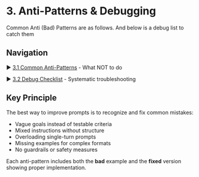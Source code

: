 # 3. Anti-Patterns & Debugging

Common Anti (Bad) Patterns are as follows. And below is a debug list to catch them

## Navigation

▶ [3.1 Common Anti-Patterns](3.1_Common_Antipatterns.md) - What NOT to do

▶ [3.2 Debug Checklist](3.2_Debugging_Checklist.md) - Systematic troubleshooting

## Key Principle

The best way to improve prompts is to recognize and fix common mistakes:
- Vague goals instead of testable criteria
- Mixed instructions without structure
- Overloading single-turn prompts
- Missing examples for complex formats
- No guardrails or safety measures

Each anti-pattern includes both the **bad** example and the **fixed** version showing proper implementation.